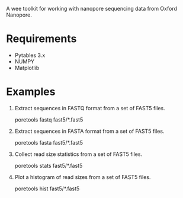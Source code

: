 A wee toolkit for working with nanopore sequencing data from Oxford Nanopore.

Requirements
============
- Pytables 3.x
- NUMPY
- Matplotlib

Examples
========

1. Extract sequences in FASTQ format from a set of FAST5 files.
    
    poretools fastq fast5/*.fast5

2. Extract sequences in FASTA format from a set of FAST5 files.
    
    poretools fasta fast5/*.fast5

3. Collect read size statistics from a set of FAST5 files.
    
    poretools stats fast5/*.fast5

4. Plot a histogram of read sizes from a set of FAST5 files.
    
    poretools hist fast5/*.fast5